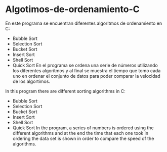 # Algotimos-de-ordenamiento-C
En este programa se encuentran diferentes algoritmos de ordenamiento en C:
 - Bubble Sort
 - Selection Sort
 - Bucket Sort
 - Insert Sort
 - Shell Sort
 - Quick Sort
En el programa se ordena una serie de números utilizando los diferentes algoritmos y al final se muestra el tiempo que tomo cada uno en ordenar el conjunto de datos para poder comparar la velocidad de los algortimos.


In this program there are different sorting algorithms in C:
  - Bubble Sort
  - Selection Sort
  - Bucket Sort
  - Insert Sort
  - Shell Sort
  - Quick Sort
In the program, a series of numbers is ordered using the different algorithms and at the end the time that each one took in ordering the data set is shown in order to compare the speed of the algorithms.
